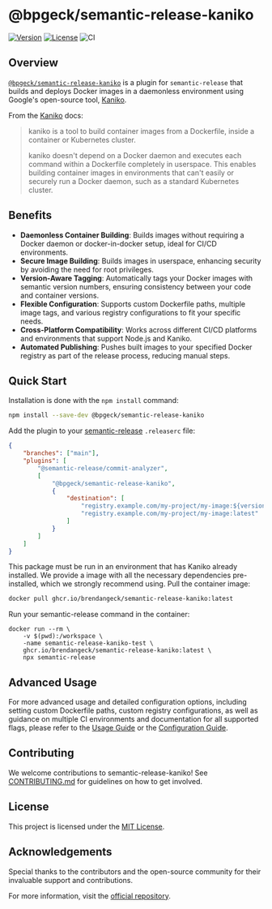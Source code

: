 # @bpgeck/semantic-release-kaniko

[![Version](https://img.shields.io/npm/v/@bpgeck/semantic-release-kaniko.svg)](https://www.npmjs.com/package/@bpgeck/semantic-release-kaniko)
[![License](https://img.shields.io/npm/l/@bpgeck/semantic-release-kaniko.svg)](https://github.com/brendangeck/semantic-release-kaniko/blob/main/LICENSE)
![CI](https://github.com/brendangeck/semantic-release-kaniko/actions/workflows/ci.yml/badge.svg)

## Overview

[`@bpgeck/semantic-release-kaniko`](https://www.npmjs.com/package/@bpgeck/semantic-release-kaniko) is a plugin for `semantic-release` that builds and deploys Docker images in a daemonless environment using Google's open-source tool, [Kaniko](https://github.com/GoogleContainerTools/kaniko/).

From the [Kaniko](https://github.com/GoogleContainerTools/kaniko/blob/main/README.md) docs:

> kaniko is a tool to build container images from a Dockerfile, inside a container or Kubernetes cluster.
>
> kaniko doesn't depend on a Docker daemon and executes each command within a Dockerfile completely in userspace. This enables building container images in environments that can't easily or securely run a Docker daemon, such as a standard Kubernetes cluster.

## Benefits

-   **Daemonless Container Building**: Builds images without requiring a Docker daemon or docker-in-docker setup, ideal for CI/CD environments.
-   **Secure Image Building**: Builds images in userspace, enhancing security by avoiding the need for root privileges.
-   **Version-Aware Tagging**: Automatically tags your Docker images with semantic version numbers, ensuring consistency between your code and container versions.
-   **Flexible Configuration**: Supports custom Dockerfile paths, multiple image tags, and various registry configurations to fit your specific needs.
-   **Cross-Platform Compatibility**: Works across different CI/CD platforms and environments that support Node.js and Kaniko.
-   **Automated Publishing**: Pushes built images to your specified Docker registry as part of the release process, reducing manual steps.

## Quick Start

Installation is done with the `npm install` command:

```bash
npm install --save-dev @bpgeck/semantic-release-kaniko
```

Add the plugin to your [semantic-release](https://semantic-release.gitbook.io/semantic-release/usage/configuration#configuration-file) `.releaserc` file:

```json
{
    "branches": ["main"],
    "plugins": [
        "@semantic-release/commit-analyzer",
        [
            "@bpgeck/semantic-release-kaniko",
            {
                "destination": [
                    "registry.example.com/my-project/my-image:${version}",
                    "registry.example.com/my-project/my-image:latest"
                ]
            }
        ]
    ]
}
```

This package must be run in an environment that has Kaniko already installed. We provide a image with all the necessary dependencies pre-installed, which we strongly recommend using. Pull the container image:

```bash
docker pull ghcr.io/brendangeck/semantic-release-kaniko:latest
```

Run your semantic-release command in the container:

```
docker run --rm \
    -v $(pwd):/workspace \
    -name semantic-release-kaniko-test \
    ghcr.io/brendangeck/semantic-release-kaniko:latest \
    npx semantic-release
```

## Advanced Usage

For more advanced usage and detailed configuration options, including setting custom Dockerfile paths, custom registry configurations, as well as guidance on multiple CI environments and documentation for all supported flags, please refer to the [Usage Guide](docs/usage.md) or the [Configuration Guide](docs/configuration.md).

## Contributing

We welcome contributions to semantic-release-kaniko! See [CONTRIBUTING.md](CONTRIBUTING.md) for guidelines on how to get involved.

## License

This project is licensed under the [MIT License](LICENSE).

## Acknowledgements

Special thanks to the contributors and the open-source community for their invaluable support and contributions.

For more information, visit the [official repository](https://github.com/brendangeck/semantic-release-kaniko).
